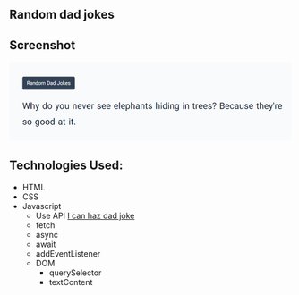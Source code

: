 ## Random dad jokes

## Screenshot
![Screenshot](./screenshot.png)

## Technologies Used:
- HTML
- CSS
- Javascript
  - Use API [I can haz dad joke](https://icanhazdadjoke.com)
  - fetch
  - async
  - await
  - addEventListener
  - DOM
    - querySelector
    - textContent
